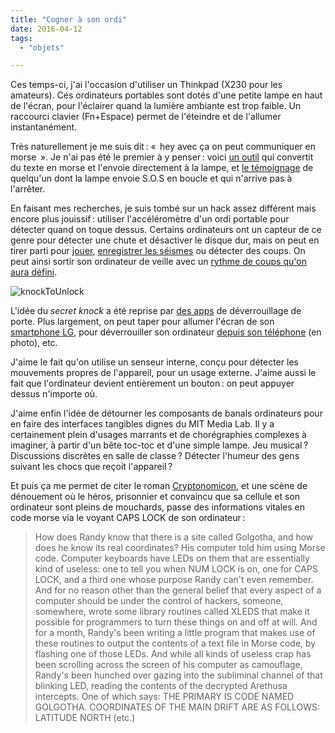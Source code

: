 ```yaml
---
title: "Cogner à son ordi"
date: 2016-04-12
tags:
  - "objets"

---
```


Ces temps-ci, j'ai l'occasion d'utiliser un Thinkpad (X230 pour les amateurs). Ces ordinateurs portables sont dotés d'une petite lampe en haut de l'écran, pour l'éclairer quand la lumière ambiante est trop faible. Un raccourci clavier (Fn+Espace) permet de l'éteindre et de l'allumer instantanément.

Très naturellement je me suis dit : «  hey avec ça on peut communiquer en morse  ». Je n'ai pas été le premier à y penser : voici [un outil](https://github.com/timocramer/thinklight-fun) qui convertit du texte en morse et l'envoie directement à la lampe, et [le témoignage](http://lists.freebsd.org/pipermail/freebsd-questions/2006-May/123456.html) de quelqu'un dont la lampe envoie S.O.S en boucle et qui n'arrive pas à l'arrêter.

En faisant mes recherches, je suis tombé sur un hack assez différent mais encore plus jouissif : utiliser l'accéléromètre d'un ordi portable pour détecter quand on toque dessus. Certains ordinateurs ont un capteur de ce genre pour détecter une chute et désactiver le disque dur, mais on peut en tirer parti pour [jouer](http://lifehacker.com/181203/gaming-with-the-macbooks-accelerometer), [enregistrer les séismes](https://www.technologyreview.com/s/409999/laptops-as-earthquake-sensors/) ou détecter des coups. On peut ainsi sortir son ordinateur de veille avec un [rythme de coups qu'on aura défini](http://www.ibm.com/developerworks/library/l-knockage/index.html#resources).

![knockToUnlock](/assets/images/knockToUnlock.png)

L'idée du _secret knock_ a été reprise par [des apps](http://www.gizmag.com/sesame-smart-lock-secret-knock/36275/) de déverrouillage de porte. Plus largement, on peut taper pour allumer l'écran de son [smartphone LG](http://www.lg.com/fr/knockcode), pour déverrouiller son ordinateur [depuis son téléphone](http://www.knocktounlock.com/) (en photo), etc.

J'aime le fait qu'on utilise un senseur interne, conçu pour détecter les mouvements propres de l'appareil, pour un usage externe. J'aime aussi le fait que l'ordinateur devient entièrement un bouton : on peut appuyer dessus n'importe où.

J'aime enfin l'idée de détourner les composants de banals ordinateurs pour en faire des interfaces tangibles dignes du MIT Media Lab. Il y a certainement plein d'usages marrants et de chorégraphies complexes à imaginer, à partir d'un bête toc-toc et d'une simple lampe. Jeu musical ? Discussions discrètes en salle de classe ? Détecter l'humeur des gens suivant les chocs que reçoit l'appareil ?

Et puis ça me permet de citer le roman [Cryptonomicon](https://en.wikipedia.org/wiki/Cryptonomicon), et une scène de dénouement où le héros, prisonnier et convaincu que sa cellule et son ordinateur sont pleins de mouchards, passe des informations vitales en code morse via le voyant CAPS LOCK de son ordinateur :

> How does Randy know that there is a site called Golgotha, and how does he know its real coordinates? His computer told him using Morse code. Computer keyboards have LEDs on them that are essentially kind of useless: one to tell you when NUM LOCK is on, one for CAPS LOCK, and a third one whose purpose Randy can't even remember. And for no reason other than the general belief that every aspect of a computer should be under the control of hackers, someone, somewhere, wrote some library routines called XLEDS that make it possible for programmers to turn these things on and off at will. And for a month, Randy's been writing a little program that makes use of these routines to output the contents of a text file in Morse code, by flashing one of those LEDs. And while all kinds of useless crap has been scrolling across the screen of his computer as camouflage, Randy's been hunched over gazing into the subliminal channel of that blinking LED, reading the contents of the decrypted Arethusa intercepts. One of which says: THE PRIMARY IS CODE NAMED GOLGOTHA. COORDINATES OF THE MAIN DRIFT ARE AS FOLLOWS: LATITUDE NORTH (etc.)
